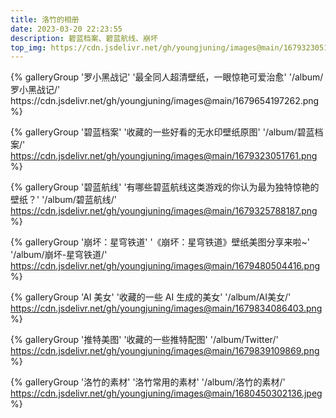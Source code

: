 ```yaml
---
title: 洛竹的相册
date: 2023-03-20 22:23:55
description: 碧蓝档案、碧蓝航线、崩坏
top_img: https://cdn.jsdelivr.net/gh/youngjuning/images@main/1679323051761.png
---
```


<div class="gallery-group-main">
{% galleryGroup '罗小黑战记' '最全同人超清壁纸，一眼惊艳可爱治愈' '/album/罗小黑战记/' https://cdn.jsdelivr.net/gh/youngjuning/images@main/1679654197262.png %}

{% galleryGroup '碧蓝档案' '收藏的一些好看的无水印壁纸原图' '/album/碧蓝档案/' https://cdn.jsdelivr.net/gh/youngjuning/images@main/1679323051761.png %}

{% galleryGroup '碧蓝航线' '有哪些碧蓝航线这类游戏的你认为最为独特惊艳的壁纸？' '/album/碧蓝航线/' https://cdn.jsdelivr.net/gh/youngjuning/images@main/1679325788187.png %}

{% galleryGroup '崩坏：星穹铁道' '《崩坏：星穹铁道》壁纸美图分享来啦~' '/album/崩坏-星穹铁道/' https://cdn.jsdelivr.net/gh/youngjuning/images@main/1679480504416.png %}

{% galleryGroup 'AI 美女' '收藏的一些 AI 生成的美女' '/album/AI美女/' https://cdn.jsdelivr.net/gh/youngjuning/images@main/1679834086403.png %}

{% galleryGroup '推特美图' '收藏的一些推特配图' '/album/Twitter/' https://cdn.jsdelivr.net/gh/youngjuning/images@main/1679839109869.png %}

{% galleryGroup '洛竹的素材' '洛竹常用的素材' '/album/洛竹的素材/' https://cdn.jsdelivr.net/gh/youngjuning/images@main/1680450302136.jpeg %}
</div>
